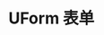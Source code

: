 # UForm 表单

<!-- 表单及表单控件的设计思路请参阅[设计思路——表单系列](/ui-design/form)。 -->

<u-h2-tabs router>
    <u-h2-tab title="基础示例" to="/components/u-form/examples"></u-h2-tab>
    <u-h2-tab title="实用案例" to="/components/u-form/advanced"></u-h2-tab>
    <u-h2-tab v-if="NODE_ENV === 'development'" title="测试用例" to="/components/u-form/cases"></u-h2-tab>
    <u-h2-tab title="API" to="/components/u-form/api"></u-h2-tab>
</u-h2-tabs>

<router-view></router-view>
